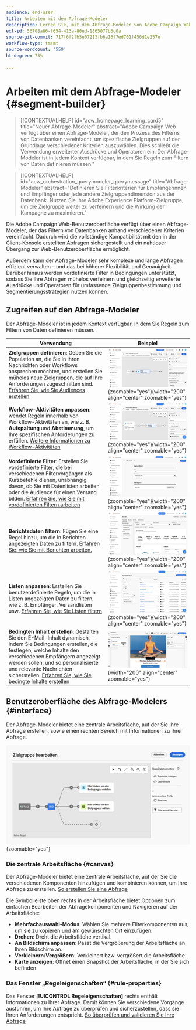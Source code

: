 ```yaml
---
audience: end-user
title: Arbeiten mit dem Abfrage-Modeler
description: Lernen Sie, mit dem Abfrage-Modeler von Adobe Campaign Web zu arbeiten.
exl-id: 56708a66-f654-413a-80ed-1865077b3c0a
source-git-commit: 717f6f2fb5e07213fb6a16f7ed701f450d1e257e
workflow-type: tm+mt
source-wordcount: '559'
ht-degree: 73%

---
```


# Arbeiten mit dem Abfrage-Modeler {#segment-builder}

>[!CONTEXTUALHELP]
>id="acw_homepage_learning_card5"
>title="Neuer Abfrage-Modeler"
>abstract="Adobe Campaign Web verfügt über einen Abfrage-Modeler, der den Prozess des Filterns von Datenbanken vereinfacht, um spezifische Zielgruppen auf der Grundlage verschiedener Kriterien auszuwählen. Dies schließt die Verwendung erweiterter Ausdrücke und Operatoren ein. Der Abfrage-Modeler ist in jedem Kontext verfügbar, in dem Sie Regeln zum Filtern von Daten definieren müssen."

>[!CONTEXTUALHELP]
>id="acw_orchestration_querymodeler_querymessage"
>title="Abfrage-Modeler"
>abstract="Definieren Sie Filterkriterien für Empfängerinnen und Empfänger oder jede andere Zielgruppendimension aus der Datenbank. Nutzen Sie Ihre Adobe Experience Platform-Zielgruppe, um die Zielgruppe weiter zu verfeinern und die Wirkung der Kampagne zu maximieren."

Die Adobe Campaign Web-Benutzeroberfläche verfügt über einen Abfrage-Modeler, der das Filtern von Datenbanken anhand verschiedener Kriterien vereinfacht. Dadurch wird die vollständige Kompatibilität mit den in der Client-Konsole erstellten Abfragen sichergestellt und ein nahtloser Übergang zur Web-Benutzeroberfläche ermöglicht.

Außerdem kann der Abfrage-Modeler sehr komplexe und lange Abfragen effizient verwalten – und das bei höherer Flexibilität und Genauigkeit. Darüber hinaus werden vordefinierte Filter in Bedingungen unterstützt, sodass Sie Ihre Abfragen mühelos verfeinern und gleichzeitig erweiterte Ausdrücke und Operatoren für umfassende Zielgruppenbestimmung und Segmentierungsstrategien nutzen können.

## Zugreifen auf den Abfrage-Modeler

Der Abfrage-Modeler ist in jedem Kontext verfügbar, in dem Sie Regeln zum Filtern von Daten definieren müssen.

| Verwendung | Beispiel |
|  ---  |  ---  |
| **Zielgruppen definieren**: Geben Sie die Population an, die Sie in Ihren Nachrichten oder Workflows ansprechen möchten, und erstellen Sie mühelos neue Zielgruppen, die auf Ihre Anforderungen zugeschnitten sind. [Erfahren Sie, wie Sie Audiences erstellen](../audience/one-time-audience.md) | ![](assets/access-audience.png){zoomable=&quot;yes&quot;}{width="200" align="center" zoomable="yes"} |
| **Workflow-Aktivitäten anpassen**: wendet Regeln innerhalb von Workflow-Aktivitäten an, wie z. B. **Aufspaltung** und **Abstimmung**, um Ihre spezifischen Anforderungen zu erfüllen. [Weitere Informationen zu Workflow-Aktivitäten](../workflows/activities/about-activities.md) | ![](assets/access-workflow.png){zoomable=&quot;yes&quot;}{width="200" align="center" zoomable="yes"} |
| **Vordefinierte Filter**: Erstellen Sie vordefinierte Filter, die bei verschiedenen Filtervorgängen als Kurzbefehle dienen, unabhängig davon, ob Sie mit Datenlisten arbeiten oder die Audience für einen Versand bilden. [Erfahren Sie, wie Sie mit vordefinierten Filtern arbeiten](../get-started/predefined-filters.md) | ![](assets/access-predefined-filter.png){zoomable=&quot;yes&quot;}{width="200" align="center" zoomable="yes"} |
| **Berichtsdaten filtern**: Fügen Sie eine Regel hinzu, um die in Berichten angezeigten Daten zu filtern. [Erfahren Sie, wie Sie mit Berichten arbeiten.](../reporting/gs-reports.md) | ![](assets/access-reports.png){zoomable=&quot;yes&quot;}{width="200" align="center" zoomable="yes"} |
| **Listen anpassen**: Erstellen Sie benutzerdefinierte Regeln, um die in Listen angezeigten Daten zu filtern, wie z. B. Empfänger, Versandlisten usw. [Erfahren Sie, wie Sie Listen filtern](../get-started/list-filters.md#list-built-in-filters) | ![](assets/access-lists.png){zoomable=&quot;yes&quot;}{width="200" align="center" zoomable="yes"} |
| **Bedingten Inhalt erstellen**: Gestalten Sie den E-Mail-Inhalt dynamisch, indem Sie Bedingungen erstellen, die festlegen, welche Inhalte den verschiedenen Empfängern angezeigt werden sollen, und so personalisierte und relevante Nachrichten sicherstellen. [Erfahren Sie, wie Sie bedingte Inhalte erstellen](../personalization/conditions.md) | ![](assets/conditional-content.png){width="200" align="center" zoomable="yes"} |

## Benutzeroberfläche des Abfrage-Modelers {#interface}

Der Abfrage-Modeler bietet eine zentrale Arbeitsfläche, auf der Sie Ihre Abfrage erstellen, sowie einen rechten Bereich mit Informationen zu Ihrer Abfrage.

![](assets/query-interface.png){zoomable=&quot;yes&quot;}

### Die zentrale Arbeitsfläche {#canvas}

Der Abfrage-Modeler bietet eine zentrale Arbeitsfläche, auf der Sie die verschiedenen Komponenten hinzufügen und kombinieren können, um Ihre Abfrage zu erstellen. [So erstellen Sie eine Abfrage](build-query.md)

Die Symbolleiste oben rechts in der Arbeitsfläche bietet Optionen zum einfachen Bearbeiten der Abfragekomponenten und Navigieren auf der Arbeitsfläche:

* **Mehrfachauswahl-Modus**: Wählen Sie mehrere Filterkomponenten aus, um sie zu kopieren und am gewünschten Ort einzufügen.
* **Drehen**: Dreht die Arbeitsfläche vertikal.
* **An Bildschirm anpassen**: Passt die Vergrößerung der Arbeitsfläche an Ihren Bildschirm an.
* **Verkleinern**/**Vergrößern**: Verkleinert bzw. vergrößert die Arbeitsfläche.
* **Karte anzeigen**: Öffnet einen Snapshot der Arbeitsfläche, in der Sie sich befinden.

### Das Fenster „Regeleigenschaften“ {#rule-properties}

Das Fenster **[!UICONTROL Regeleigenschaften]** rechts enthält Informationen zu Ihrer Abfrage. Damit können Sie verschiedene Vorgänge ausführen, um Ihre Abfrage zu überprüfen und sicherzustellen, dass sie Ihren Anforderungen entspricht. [So überprüfen und validieren Sie Ihre Abfrage](build-query.md#check-and-validate-your-query)
